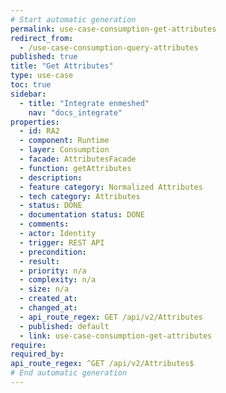 ```yaml
---
# Start automatic generation
permalink: use-case-consumption-get-attributes
redirect_from:
  - /use-case-consumption-query-attributes
published: true
title: "Get Attributes"
type: use-case
toc: true
sidebar:
  - title: "Integrate enmeshed"
    nav: "docs_integrate"
properties:
  - id: RA2
  - component: Runtime
  - layer: Consumption
  - facade: AttributesFacade
  - function: getAttributes
  - description:
  - feature category: Normalized Attributes
  - tech category: Attributes
  - status: DONE
  - documentation status: DONE
  - comments:
  - actor: Identity
  - trigger: REST API
  - precondition:
  - result:
  - priority: n/a
  - complexity: n/a
  - size: n/a
  - created_at:
  - changed_at:
  - api_route_regex: GET /api/v2/Attributes
  - published: default
  - link: use-case-consumption-get-attributes
require:
required_by:
api_route_regex: ^GET /api/v2/Attributes$
# End automatic generation
---
```

